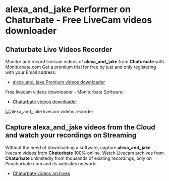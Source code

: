 # alexa_and_jake Performer on Chaturbate - Free LiveCam videos downloader

## Chaturbate Live Videos Recorder

Monitor and record livecam videos of **alexa_and_jake** from **Chaturbate** with Moniturbate.com
Get a premium trial for free by just and only registering with your Email address:
* [alexa_and_jake Premium videos downloader](https://moniturbate.com/request-demo-licence-key.html)

Free livecam videos downloader - Moniturbate Software:
* [Chaturbate videos downloader](https://moniturbate.com/moniturbate-download-software.html)

![alexa_and_jake livecam videos recorder](https://peachurnet.com/templates/moniturbate-software.png)


## Capture alexa_and_jake videos from the Cloud and watch your recordings on Streaming

Without the need of downloading a software, capture **alexa_and_jake** livecam videos from **Chaturbate** 100% online.
Watch Livecam archives from **Chaturbate** unlimitedly from thousands of existing recordings, only on Peachurbate.com and its websites network:
* [Chaturbate videos archives](https://peachurnet.com/)